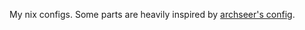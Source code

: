 My nix configs.
Some parts are heavily inspired by [archseer's config](https://github.com/archseer/snowflake).
